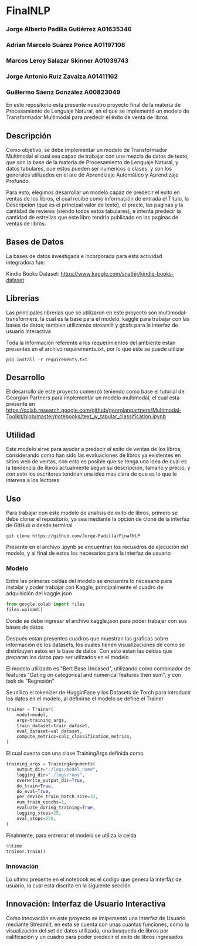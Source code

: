 # FinalNLP

### Jorge Alberto Padilla Gutiérrez  A01635346
### Adrian Marcelo Suárez Ponce      A01197108
### Marcos Leroy Salazar Skinner     A01039743
### Jorge Antonio Ruiz Zavalza       A01411162
### Guillermo Sáenz González         A00823049

En este repositorio esta presente nuestro proyecto final de la materia de Procesamiento de Lenguaje Natural, en el que se implementó un modelo de Transformador Multimodal para predecir el éxito de venta de libros

## Descripción

Como objetivo, se debe implementar un modelo de Transformador Multimodal el cual sea capaz de trabajar con una mezcla de datos de texto, que son la base de la materia de Procesamiento de Lenguaje Natural, y datos tabulares, que estos pueden ser numericos o clases, y son los generales utilizados en el are de Aprendizaje Automático y Aprendizaje Profundo.

Para esto, elegimos desarrollar un modelo capaz de predecir el exito en ventas de los libros, el cual recibe como información de entrada el Título, la Descripción (que es el principal valor de texto), el precio, las paginas y la cantidad de reviews (siendo todos estos tabulares), e intenta predecir la cantidad de estrellas que este libro tendría publicado en las paginas de ventas de libros.

## Bases de Datos

La bases de datos investigada e incorporada para esta actividad integradora fue:

Kindle Books Dataset:
https://www.kaggle.com/snathjr/kindle-books-dataset

## Librerias

Las principales librerías que se utilizaron en este proyecto son multimodal-transformers, la cual es la base para el modelo, kaggle para trabajar con las bases de datos; tambien utilizamos streamlit y gcsfs para la interfaz de usuario interactiva

Toda la información referente a los requerimientos del ambiente estan presentes en el archivo requirements.txt, por lo que este se puede utilizar

```shell
pip install -r requirements.txt
```

## Desarrollo

El desarrollo de este proyecto comenzó teniendo como base el tutorial de Georgian Partners para implementar un modelo multimodal, el cual esta presente en https://colab.research.google.com/github/georgianpartners/Multimodal-Toolkit/blob/master/notebooks/text_w_tabular_classification.ipynb

## Utilidad

Este modelo sirve para ayudar a predecir el exito de ventas de los libros, considerando como han sido las evaluaciones de libros ya existentes en sitios web de ventas, con esto es posible que se tenga una idea de cual es la tendencia de libros actualmente segun su descripción, tamaño y precio, y con esto los escritores tendrian una idea mas clara de que es lo que le interesa a los lectores

## Uso

Para trabajar con este modelo de analisis de exito de libros, primero se debe clonar el repositorio, ya sea mediante la opcion de clone de la interfaz de GitHub o desde terminal
```shell
git clone https://github.com/Jorge-Padilla/FinalNLP
```

Presente en el archivo .ipynb se encuentran los recuadros de ejecución del modelo, y al final de estos los necesarios para la interfaz de usuario

### Modelo

Entre las primeras celdas del modelo se encuentra lo necesario para instalar y poder trabajar con Kaggle, principalmente el cuadro de adquisición del kaggle.json
```python
from google.colab import files
files.upload()
```

Donde se debe ingreasr el archivo kaggle.json para poder trabajar con sus bases de datos

Después estan presentes cuadros que muestran las graficas sobre información de los datasets, los cuales tienen visualizaciones de como se distribuyen estos en la base de datos. Con esto estan las celdas que preparan los datos para ser utilzados en el modelo

El modelo utilizado es "Bert Base Uncased", utilizando como combinador de features "Gating on categorical and numerical features then sum", y con task de "Regresión"

Se utiliza el tokenizer de HugginFace y los Datasets de Torch para introducir los datos en el modelo, al definirse el modelo se define el Trainer
```python
trainer = Trainer(
    model=model,
    args=training_args,
    train_dataset=train_dataset,
    eval_dataset=val_dataset,
    compute_metrics=calc_classification_metrics,
)
```
El cual cuenta con una clase TrainingArgs definida como
```python
training_args = TrainingArguments(
    output_dir="./logs/model_name",
    logging_dir="./logs/runs",
    overwrite_output_dir=True,
    do_train=True,
    do_eval=True,
    per_device_train_batch_size=32,
    num_train_epochs=1,
    evaluate_during_training=True,
    logging_steps=25,
    eval_steps=250,
)
```

Finalmente, para entrenar el modelo se utiliza la celda
```python
%%time
trainer.train()
```

### Innovación

Lo ultimo presente en el notebook es el codigo que genera la interfáz de usuario, la cual esta discrita en la siguiente sección

## Innovación: Interfaz de Usuario Interactiva

Como innovación en este proyecto se imlpementó una Interfaz de Usuario mediante Streamlit, en esta se cuenta con unas cuantas funciones, como la visualización del set de datos utilizada, una busqueda de libros por calificación y un cuadro para poder predecir el exito de libros ingresados
